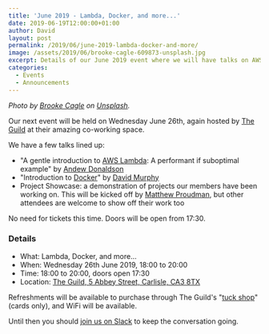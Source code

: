 ```yaml
---
title: 'June 2019 - Lambda, Docker, and more...'
date: 2019-06-19T12:00:00+01:00
author: David
layout: post
permalink: /2019/06/june-2019-lambda-docker-and-more/
image: /assets/2019/06/brooke-cagle-609873-unsplash.jpg
excerpt: Details of our June 2019 event where we will have talks on AWS Lambda, Docker, and a project showcase.
categories:
  - Events
  - Announcements
---
```


_Photo by [Brooke Cagle](https://unsplash.com/@brookecagle) on [Unsplash](https://unsplash.com/)._

Our next event will be held on Wednesday June 26th, again hosted by [The Guild](https://www.theguild-carlisle.co.uk/) at their amazing co-working space.

We have a few talks lined up:

- "A gentle introduction to [AWS Lambda](https://aws.amazon.com/lambda/): A performant if suboptimal example" by [Andew Donaldson](https://twitter.com/adonaldson)
- "Introduction to [Docker](https://www.docker.com/)" by [David Murphy](https://twitter.com/schwuk)
- Project Showcase: a demonstration of projects our members have been working on. This will be kicked off by [Matthew Proudman](https://twitter.com/Matthewproudman), but other attendees are welcome to show off their work too

No need for tickets this time. Doors will be open from 17:30.

### Details

  * What: Lambda, Docker, and more...
  * When: Wednesday 26th June 2019, 18:00 to 20:00
  * Time: 18:00 to 20:00, doors open 17:30
  * Location: [The Guild, 5 Abbey Street, Carlisle, CA3 8TX](https://goo.gl/maps/ei6FKYw6yjx)

Refreshments will be available to purchase through The Guild's "[tuck shop](https://www.instagram.com/p/Btf_cnug2mT/)" (cards only), and WiFi will be available.

Until then you should [join us on Slack](https://join.slack.com/t/codecumbria/shared_invite/enQtNjM4MTQ3MzI1OTc1LWY1ODc2MGY3ZjQwOTY0OTViM2Y5NjE4MWIyMmVhNTI3MjQzYWYxZjBmNGQ5ZTQ2NTdjODViM2M5NGI4OWJmNzA) to keep the conversation going.
